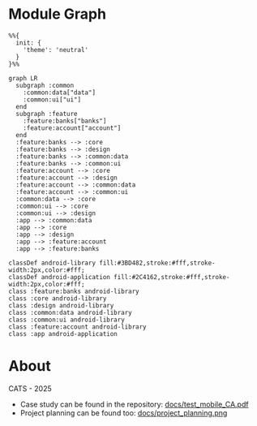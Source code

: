 # Module Graph

```mermaid
%%{
  init: {
    'theme': 'neutral'
  }
}%%

graph LR
  subgraph :common
    :common:data["data"]
    :common:ui["ui"]
  end
  subgraph :feature
    :feature:banks["banks"]
    :feature:account["account"]
  end
  :feature:banks --> :core
  :feature:banks --> :design
  :feature:banks --> :common:data
  :feature:banks --> :common:ui
  :feature:account --> :core
  :feature:account --> :design
  :feature:account --> :common:data
  :feature:account --> :common:ui
  :common:data --> :core
  :common:ui --> :core
  :common:ui --> :design
  :app --> :common:data
  :app --> :core
  :app --> :design
  :app --> :feature:account
  :app --> :feature:banks

classDef android-library fill:#3BD482,stroke:#fff,stroke-width:2px,color:#fff;
classDef android-application fill:#2C4162,stroke:#fff,stroke-width:2px,color:#fff;
class :feature:banks android-library
class :core android-library
class :design android-library
class :common:data android-library
class :common:ui android-library
class :feature:account android-library
class :app android-application

```
# About

CATS - 2025

- Case study can be found in the repository: [docs/test_mobile_CA.pdf](test_mobile_CA.pdf)
- Project planning can be found too: [docs/project_planning.png](project_planning.png)